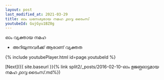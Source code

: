```yaml
---
layout: post
last_modified_at: 2021-03-29
title: ഓം ധനേശ്വരായ നമഹ ൧൦൮ ടൈംസ്
youtubeId: GujGyu1BZ0g
---
```

 
 
 ഓം വ്യക്തായ നമഹ 
 
 -  അറിയുന്നവർക്ക് ആരാണ് വ്യക്തത 
 
  
 
  
 
 
 
 
 
 


{% include youtubePlayer.html id=page.youtubeId %}
 
[Next]({{ site.baseurl }}{% link  split2/_posts/2016-02-10-ഓം ഭുജങ്ഗഓട്ടമായ നമഹ ൧൦൮ ടൈംസ്.md%})
 
